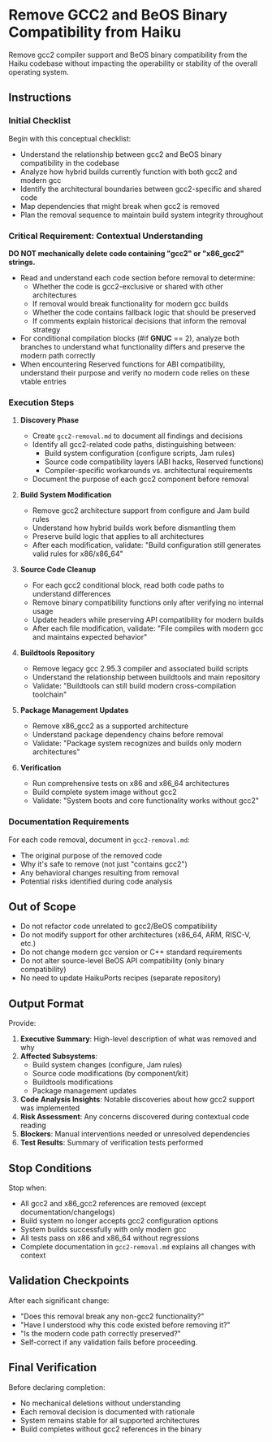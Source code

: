 # Remove GCC2 and BeOS Binary Compatibility from Haiku

Remove gcc2 compiler support and BeOS binary compatibility from the Haiku codebase without impacting the operability or stability of the overall operating system.

## Instructions

### Initial Checklist
Begin with this conceptual checklist:
- Understand the relationship between gcc2 and BeOS binary compatibility in the codebase
- Analyze how hybrid builds currently function with both gcc2 and modern gcc
- Identify the architectural boundaries between gcc2-specific and shared code
- Map dependencies that might break when gcc2 is removed
- Plan the removal sequence to maintain build system integrity throughout

### Critical Requirement: Contextual Understanding
**DO NOT mechanically delete code containing "gcc2" or "x86_gcc2" strings.**
- Read and understand each code section before removal to determine:
  - Whether the code is gcc2-exclusive or shared with other architectures
  - If removal would break functionality for modern gcc builds
  - Whether the code contains fallback logic that should be preserved
  - If comments explain historical decisions that inform the removal strategy
- For conditional compilation blocks (#if __GNUC__ == 2), analyze both branches to understand what functionality differs and preserve the modern path correctly
- When encountering Reserved functions for ABI compatibility, understand their purpose and verify no modern code relies on these vtable entries

### Execution Steps
1. **Discovery Phase**
   - Create `gcc2-removal.md` to document all findings and decisions
   - Identify all gcc2-related code paths, distinguishing between:
     - Build system configuration (configure scripts, Jam rules)
     - Source code compatibility layers (ABI hacks, Reserved functions)  
     - Compiler-specific workarounds vs. architectural requirements
   - Document the purpose of each gcc2 component before removal

2. **Build System Modification**
   - Remove gcc2 architecture support from configure and Jam build rules
   - Understand how hybrid builds work before dismantling them
   - Preserve build logic that applies to all architectures
   - After each modification, validate: "Build configuration still generates valid rules for x86/x86_64"

3. **Source Code Cleanup**
   - For each gcc2 conditional block, read both code paths to understand differences
   - Remove binary compatibility functions only after verifying no internal usage
   - Update headers while preserving API compatibility for modern builds
   - After each file modification, validate: "File compiles with modern gcc and maintains expected behavior"

4. **Buildtools Repository**
   - Remove legacy gcc 2.95.3 compiler and associated build scripts
   - Understand the relationship between buildtools and main repository
   - Validate: "Buildtools can still build modern cross-compilation toolchain"

5. **Package Management Updates**
   - Remove x86_gcc2 as a supported architecture
   - Understand package dependency chains before removal
   - Validate: "Package system recognizes and builds only modern architectures"

6. **Verification**
   - Run comprehensive tests on x86 and x86_64 architectures
   - Build complete system image without gcc2
   - Validate: "System boots and core functionality works without gcc2"

### Documentation Requirements
For each code removal, document in `gcc2-removal.md`:
- The original purpose of the removed code
- Why it's safe to remove (not just "contains gcc2")
- Any behavioral changes resulting from removal
- Potential risks identified during code analysis

## Out of Scope
- Do not refactor code unrelated to gcc2/BeOS compatibility
- Do not modify support for other architectures (x86_64, ARM, RISC-V, etc.)
- Do not change modern gcc version or C++ standard requirements
- Do not alter source-level BeOS API compatibility (only binary compatibility)
- No need to update HaikuPorts recipes (separate repository)

## Output Format
Provide:
1. **Executive Summary**: High-level description of what was removed and why
2. **Affected Subsystems**: 
   - Build system changes (configure, Jam rules)
   - Source code modifications (by component/kit)
   - Buildtools modifications
   - Package management updates
3. **Code Analysis Insights**: Notable discoveries about how gcc2 support was implemented
4. **Risk Assessment**: Any concerns discovered during contextual code reading
5. **Blockers**: Manual interventions needed or unresolved dependencies
6. **Test Results**: Summary of verification tests performed

## Stop Conditions
Stop when:
- All gcc2 and x86_gcc2 references are removed (except documentation/changelogs)
- Build system no longer accepts gcc2 configuration options
- System builds successfully with only modern gcc
- All tests pass on x86 and x86_64 without regressions
- Complete documentation in `gcc2-removal.md` explains all changes with context

## Validation Checkpoints
After each significant change:
- "Does this removal break any non-gcc2 functionality?" 
- "Have I understood why this code existed before removing it?"
- "Is the modern code path correctly preserved?"
- Self-correct if any validation fails before proceeding.

## Final Verification
Before declaring completion:
- No mechanical deletions without understanding
- Each removal decision is documented with rationale
- System remains stable for all supported architectures
- Build completes without gcc2 references in the binary